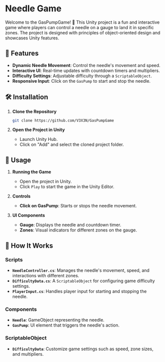 # Needle Game

Welcome to the GasPumpGame! 🎯 This Unity project is a fun and interactive game where players can control a needle on a gauge to land it in specific zones. The project is designed with principles of object-oriented design and showcases Unity features.

## 🌟 Features

- **Dynamic Needle Movement**: Control the needle's movement and speed.
- **Interactive UI**: Real-time updates with countdown timers and multipliers.
- **Difficulty Settings**: Adjustable difficulty through a `ScriptableObject`.
- **Responsive Input**: Click on the `GasPump` to start and stop the needle.

## 🛠 Installation

1. **Clone the Repository**

   ```bash
   git clone https://github.com/V3X3N/GasPumpGame
   ```

2. **Open the Project in Unity**

   - Launch Unity Hub.
   - Click on "Add" and select the cloned project folder.

## 🚀 Usage

1. **Running the Game**

   - Open the project in Unity.
   - Click `Play` to start the game in the Unity Editor.

2. **Controls**

   - **Click on GasPump**: Starts or stops the needle movement.

3. **UI Components**

   - **Gauge**: Displays the needle and countdown timer.
   - **Zones**: Visual indicators for different zones on the gauge.

## 🔧 How It Works

### **Scripts**

- **`NeedleController.cs`**: Manages the needle's movement, speed, and interactions with different zones.
- **`DifficultyData.cs`**: A `ScriptableObject` for configuring game difficulty settings.
- **`PlayerInput.cs`**: Handles player input for starting and stopping the needle.

### **Components**

- **`Needle`**: GameObject representing the needle.
- **`GasPump`**: UI element that triggers the needle's action.

### **ScriptableObject**

- **`DifficultyData`**: Customize game settings such as speed, zone sizes, and multipliers.
